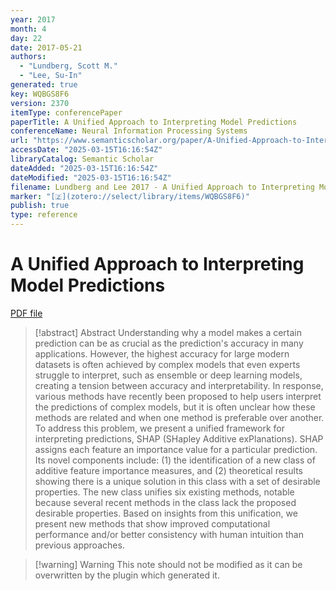 ```yaml
---
year: 2017
month: 4
day: 22
date: 2017-05-21
authors:
  - "Lundberg, Scott M."
  - "Lee, Su-In"
generated: true
key: WQBGS8F6
version: 2370
itemType: conferencePaper
paperTitle: A Unified Approach to Interpreting Model Predictions
conferenceName: Neural Information Processing Systems
url: "https://www.semanticscholar.org/paper/A-Unified-Approach-to-Interpreting-Model-Lundberg-Lee/442e10a3c6640ded9408622005e3c2a8906ce4c2"
accessDate: "2025-03-15T16:16:54Z"
libraryCatalog: Semantic Scholar
dateAdded: "2025-03-15T16:16:54Z"
dateModified: "2025-03-15T16:16:54Z"
filename: Lundberg and Lee 2017 - A Unified Approach to Interpreting Model Predictions.pdf
marker: "[🇿](zotero://select/library/items/WQBGS8F6)"
publish: true
type: reference
---
```

# A Unified Approach to Interpreting Model Predictions

[PDF file](/Papers/PDFs/Lundberg%20and%20Lee%202017%20-%20A%20Unified%20Approach%20to%20Interpreting%20Model%20Predictions.pdf)

> [!abstract] Abstract
> Understanding why a model makes a certain prediction can be as crucial as the prediction's accuracy in many applications. However, the highest accuracy for large modern datasets is often achieved by complex models that even experts struggle to interpret, such as ensemble or deep learning models, creating a tension between accuracy and interpretability. In response, various methods have recently been proposed to help users interpret the predictions of complex models, but it is often unclear how these methods are related and when one method is preferable over another. To address this problem, we present a unified framework for interpreting predictions, SHAP (SHapley Additive exPlanations). SHAP assigns each feature an importance value for a particular prediction. Its novel components include: (1) the identification of a new class of additive feature importance measures, and (2) theoretical results showing there is a unique solution in this class with a set of desirable properties. The new class unifies six existing methods, notable because several recent methods in the class lack the proposed desirable properties. Based on insights from this unification, we present new methods that show improved computational performance and/or better consistency with human intuition than previous approaches.

>[!warning] Warning
> This note should not be modified as it can be overwritten by the plugin which generated it.

